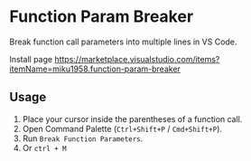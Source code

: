 # Function Param Breaker

Break function call parameters into multiple lines in VS Code.

Install page https://marketplace.visualstudio.com/items?itemName=miku1958.function-param-breaker

## Usage

1. Place your cursor inside the parentheses of a function call.
2. Open Command Palette (`Ctrl+Shift+P` / `Cmd+Shift+P`).
3. Run `Break Function Parameters`.
4. Or `ctrl + M`
